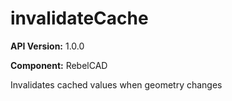 # invalidateCache

**API Version:** 1.0.0

**Component:** RebelCAD

Invalidates cached values when geometry changes

